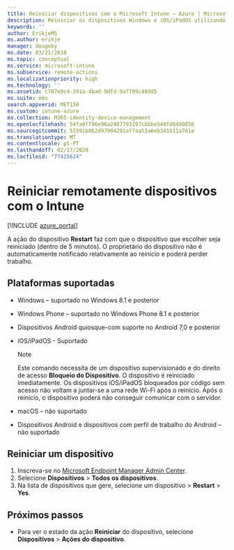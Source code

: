 ```yaml
---
title: Reiniciar dispositivos com o Microsoft Intune – Azure | Microsoft Docs
description: Reiniciar os dispositivos Windows e iOS/iPadOS utilizando o Microsoft Intune no portal Azure utilizando a ação remota Restart.
keywords: ''
author: ErikjeMS
ms.author: erikje
manager: dougeby
ms.date: 03/21/2018
ms.topic: conceptual
ms.service: microsoft-intune
ms.subservice: remote-actions
ms.localizationpriority: high
ms.technology: ''
ms.assetid: c707e0c4-391a-4bad-9dfd-9a7799c48dd5
ms.suite: ems
search.appverid: MET150
ms.custom: intune-azure
ms.collection: M365-identity-device-management
ms.openlocfilehash: 54fa0f796e96a2487793197cbbbe548fd8490856
ms.sourcegitcommit: 51591b862d97904291af7aa53a6eb341b11a761e
ms.translationtype: MT
ms.contentlocale: pt-PT
ms.lasthandoff: 02/17/2020
ms.locfileid: "77415624"
---
```

# <a name="remotely-restart-devices-with-intune"></a>Reiniciar remotamente dispositivos com o Intune


[!INCLUDE [azure_portal](../includes/azure_portal.md)]

A ação do dispositivo **Restart** faz com que o dispositivo que escolher seja reiniciado (dentro de 5 minutos). O proprietário do dispositivo não é automaticamente notificado relativamente ao reinício e poderá perder trabalho.

## <a name="supported-platforms"></a>Plataformas suportadas

- Windows – suportado no Windows 8.1 e posterior
- Windows Phone – suportado no Windows Phone 8.1 e posterior
- Dispositivos Android quiosque-com suporte no Android 7,0 e posterior
- iOS/iPadOS - Suportado

    > [!Note]  
    > Este comando necessita de um dispositivo supervisionado e do direito de acesso **Bloqueio do Dispositivo**. O dispositivo é reiniciado imediatamente. Os dispositivos iOS/iPadOS bloqueados por código sem acesso não voltam a juntar-se a uma rede Wi-Fi após o reinício. Após o reinício, o dispositivo poderá não conseguir comunicar com o servidor.
- macOS – não suportado
- Dispositivos Android e dispositivos com perfil de trabalho do Android – não suportado

## <a name="restart-a-device"></a>Reiniciar um dispositivo

1. Inscreva-se no [Microsoft Endpoint Manager Admin Center](https://go.microsoft.com/fwlink/?linkid=2109431).
3. Selecione **Dispositivos** > **Todos os dispositivos**.
4. Na lista de dispositivos que gere, selecione um dispositivo > **Restart** > **Yes**.

## <a name="next-steps"></a>Próximos passos

- Para ver o estado da ação **Reiniciar** do dispositivo, selecione **Dispositivos** > **Ações do dispositivo**.
